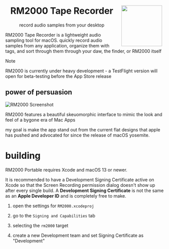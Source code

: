 <div align="center">
<img src="https://upload.wikimedia.org/wikipedia/en/6/6c/Replica_%28Front_Cover%29.png" align="right" width="128" height="128" style="margin: 0 10px">
<h1><b>RM2000 Tape Recorder</b></h1>
<p>record audio samples from your desktop</p>
</div>

RM2000 Tape Recorder is a lightweight audio sampling tool for macOS. quickly record audio samples from any application, organize them with tags, and sort through them through your daw, the finder, or RM2000 itself

> [!NOTE]
>
> RM2000 is currently under heavy development - a TestFlight version will open for beta-testing before the App Store release

## power of persuasion

![RM2000 Screenshot](https://github.com/marceloexc/rm2000/blob/master/Images/MainWindow@2x.png?raw=true)

RM2000 features a beautiful skeuomorphic interface to mimic the look and feel of a bygone era of Mac Apps

my goal is make the app stand out from the current flat designs that apple has pushed and advocated for since the release of macOS yosemite.

# building

RM2000 Portable requires Xcode and macOS 13 or newer.

It is recommended to have a Development Signing Certificate active on Xcode so that the Screen Recording permission dialog doesn't show up after every single build. A **Development Signing Certificate** is not the same as an **Apple Developer ID** and is completely free to make.

1. open the settings for `RM2000.xcodeproj`

2. go to the `Signing and Capabilities` tab

3. selecting the `rm2000` target

4. create a new Development team and set Signing Certificate as "Development"

